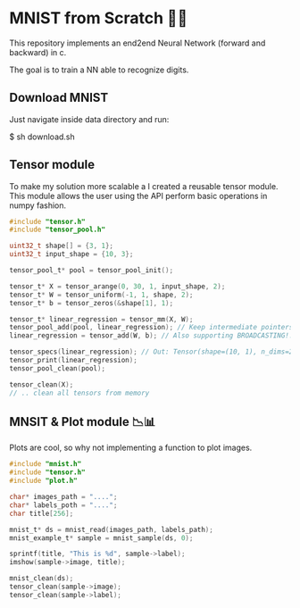 # MNIST from Scratch 🧠🔢

This repository implements an end2end Neural Network (forward and backward) in c.

The goal is to train a NN able to recognize digits.

## Download MNIST

Just navigate inside data directory and run:

$ sh download.sh

## Tensor module

To make my solution more scalable a I created a reusable tensor module. This module
allows the user using the API perform basic operations in numpy fashion.

```c
#include "tensor.h"
#include "tensor_pool.h"

uint32_t shape[] = {3, 1};
uint32_t input_shape = {10, 3};

tensor_pool_t* pool = tensor_pool_init();

tensor_t* X = tensor_arange(0, 30, 1, input_shape, 2);
tensor_t* W = tensor_uniform(-1, 1, shape, 2);
tensor_t* b = tensor_zeros(&shape[1], 1);

tensor_t* linear_regression = tensor_mm(X, W);
tensor_pool_add(pool, linear_regression); // Keep intermediate pointers to later free them
linear_regression = tensor_add(W, b); // Also supporting BROADCASTING!!! 😲

tensor_specs(linear_regression); // Out: Tensor(shape=(10, 1), n_dims=2)
tensor_print(linear_regression);
tensor_pool_clean(pool);

tensor_clean(X); 
// .. clean all tensors from memory
```

## MNSIT & Plot module 📉📊

Plots are cool, so why not implementing a function to plot images.

```c
#include "mnist.h"
#include "tensor.h"
#include "plot.h"

char* images_path = "....";
char* labels_poth = "....";
char title[256];

mnist_t* ds = mnist_read(images_path, labels_path);
mnist_example_t* sample = mnist_sample(ds, 0);

sprintf(title, "This is %d", sample->label);
imshow(sample->image, title);

mnist_clean(ds);
tensor_clean(sample->image);
tensor_clean(sample->label);
```
